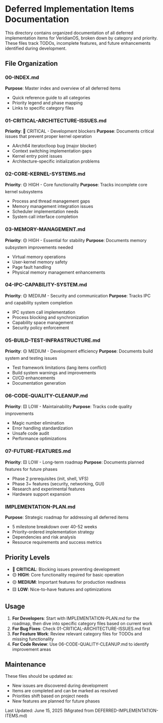 # Deferred Implementation Items Documentation

This directory contains organized documentation of all deferred implementation items for VeridianOS, broken down by category and priority. These files track TODOs, incomplete features, and future enhancements identified during development.

## File Organization

### 00-INDEX.md
**Purpose**: Master index and overview of all deferred items
- Quick reference guide to all categories
- Priority legend and phase mapping
- Links to specific category files

### 01-CRITICAL-ARCHITECTURE-ISSUES.md
**Priority**: 🔴 CRITICAL - Development blockers
**Purpose**: Documents critical issues that prevent proper kernel operation
- AArch64 iterator/loop bug (major blocker)
- Context switching implementation gaps
- Kernel entry point issues
- Architecture-specific initialization problems

### 02-CORE-KERNEL-SYSTEMS.md
**Priority**: 🟡 HIGH - Core functionality
**Purpose**: Tracks incomplete core kernel subsystems
- Process and thread management gaps
- Memory management integration issues
- Scheduler implementation needs
- System call interface completion

### 03-MEMORY-MANAGEMENT.md
**Priority**: 🟡 HIGH - Essential for stability
**Purpose**: Documents memory subsystem improvements needed
- Virtual memory operations
- User-kernel memory safety
- Page fault handling
- Physical memory management enhancements

### 04-IPC-CAPABILITY-SYSTEM.md
**Priority**: 🟡 MEDIUM - Security and communication
**Purpose**: Tracks IPC and capability system completion
- IPC system call implementation
- Process blocking and synchronization
- Capability space management
- Security policy enforcement

### 05-BUILD-TEST-INFRASTRUCTURE.md
**Priority**: 🟡 MEDIUM - Development efficiency
**Purpose**: Documents build system and testing issues
- Test framework limitations (lang items conflict)
- Build system warnings and improvements
- CI/CD enhancements
- Documentation generation

### 06-CODE-QUALITY-CLEANUP.md
**Priority**: 🟨 LOW - Maintainability
**Purpose**: Tracks code quality improvements
- Magic number elimination
- Error handling standardization
- Unsafe code audit
- Performance optimizations

### 07-FUTURE-FEATURES.md
**Priority**: 🟨 LOW - Long-term roadmap
**Purpose**: Documents planned features for future phases
- Phase 2 prerequisites (init, shell, VFS)
- Phase 3+ features (security, networking, GUI)
- Research and experimental features
- Hardware support expansion

### IMPLEMENTATION-PLAN.md
**Purpose**: Strategic roadmap for addressing all deferred items
- 5 milestone breakdown over 40-52 weeks
- Priority-ordered implementation strategy
- Dependencies and risk analysis
- Resource requirements and success metrics

## Priority Levels

- 🔴 **CRITICAL**: Blocking issues preventing development
- 🟡 **HIGH**: Core functionality required for basic operation
- 🟡 **MEDIUM**: Important features for production readiness
- 🟨 **LOW**: Nice-to-have features and optimizations

## Usage

1. **For Developers**: Start with IMPLEMENTATION-PLAN.md for the roadmap, then dive into specific category files based on current work
2. **For Bug Fixes**: Check 01-CRITICAL-ARCHITECTURE-ISSUES.md first
3. **For Feature Work**: Review relevant category files for TODOs and missing functionality
4. **For Code Review**: Use 06-CODE-QUALITY-CLEANUP.md to identify improvement areas

## Maintenance

These files should be updated as:
- New issues are discovered during development
- Items are completed and can be marked as resolved
- Priorities shift based on project needs
- New features are planned for future phases

Last Updated: June 15, 2025 (Migrated from DEFERRED-IMPLEMENTATION-ITEMS.md)